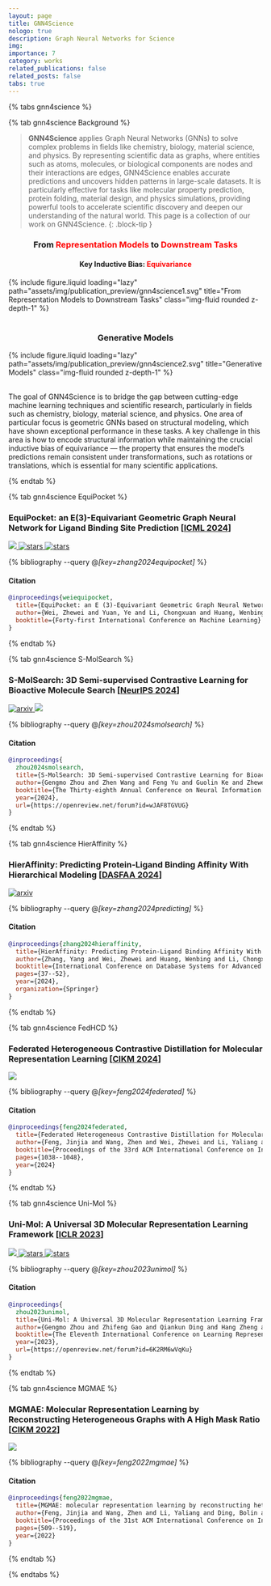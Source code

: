 ```yaml
---
layout: page
title: GNN4Science
nologo: true
description: Graph Neural Networks for Science
img: 
importance: 7
category: works
related_publications: false
related_posts: false
tabs: true
---
```


{% tabs gnn4science %}

{% tab gnn4science Background %}

> **GNN4Science** applies Graph Neural Networks (GNNs) to solve complex problems in fields like chemistry, biology, material science, and physics. By representing scientific data as graphs, where entities such as atoms, molecules, or biological components are nodes and their interactions are edges, GNN4Science enables accurate predictions and uncovers hidden patterns in large-scale datasets. It is particularly effective for tasks like molecular property prediction, protein folding, material design, and physics simulations, providing powerful tools to accelerate scientific discovery and deepen our understanding of the natural world. This page is a collection of our work on GNN4Science.
{: .block-tip }

<h3 style="text-align: center;">From <span style="color: red;">Representation Models</span> to <span style="color: red;">Downstream Tasks</span></h3>
<h4 style="text-align: center;">Key Inductive Bias: <span style="color: red;">Equivariance</span></h4>

<div class="mx-auto">
  {% include figure.liquid loading="lazy" path="assets/img/publication_preview/gnn4science1.svg" title="From Representation Models to Downstream Tasks" class="img-fluid rounded z-depth-1" %}
</div>

<br>

<h3 style="text-align: center;">Generative Models</h3>

<div class="mx-auto">
  {% include figure.liquid loading="lazy" path="assets/img/publication_preview/gnn4science2.svg" title="Generative Models" class="img-fluid rounded z-depth-1" %}
</div>

<br>

The goal of GNN4Science is to bridge the gap between cutting-edge machine learning techniques and scientific research, particularly in fields such as chemistry, biology, material science, and physics. One area of particular focus is geometric GNNs based on structural modeling, which have shown exceptional performance in these tasks. A key challenge in this area is how to encode structural information while maintaining the crucial inductive bias of equivariance — the property that ensures the model’s predictions remain consistent under transformations, such as rotations or translations, which is essential for many scientific applications.

{% endtab %}

{% tab gnn4science EquiPocket %}

### EquiPocket: an E(3)-Equivariant Geometric Graph Neural Network for Ligand Binding Site Prediction [[ICML 2024](https://icml.cc/Conferences/2024)]

<p>
  <a href="https://openreview.net/forum?id=lmaRfJcDhgY">
    <img src="https://img.shields.io/badge/openreview-EquiPocket-b31b1b?style=flat
" />
  </a>
  <a href="https://github.com/fengyuewuya/equipocket">
    <img src="https://img.shields.io/badge/fengyuewuya%2FEquiPocket-white?logo=github&labelColor=black" alt="stars" />
  </a>
  <a href="https://github.com/fengyuewuya/equipocket/stargazers">
    <img src="https://img.shields.io/github/stars/fengyuewuya/equipocket" alt="stars" />
  </a>
  
</p>

{% bibliography --query @*[key=zhang2024equipocket]* %}

#### Citation

```bibtex
@inproceedings{weiequipocket,
  title={EquiPocket: an E (3)-Equivariant Geometric Graph Neural Network for Ligand Binding Site Prediction},
  author={Wei, Zhewei and Yuan, Ye and Li, Chongxuan and Huang, Wenbing and others},
  booktitle={Forty-first International Conference on Machine Learning}
}
```

{% endtab %}

{% tab gnn4science S-MolSearch %}

### S-MolSearch: 3D Semi-supervised Contrastive Learning for Bioactive Molecule Search [[NeurIPS 2024](https://nips.cc/Conferences/2024)]

<p>
  <a href="https://arxiv.org/abs/2409.07462">
    <img src="https://img.shields.io/badge/arxiv-2409.07462-b31b1b?style=flat&logo=arxiv
" alt="arxiv" />
  </a>
    <a href="https://bohrium.dp.tech/apps/s-molsearch">
    <img src="https://img.shields.io/badge/Bohrium_Apps-S--MolSearch-blue
" />
  </a>
  
</p>

{% bibliography --query @*[key=zhou2024smolsearch]* %}

#### Citation

```bibtex
@inproceedings{
  zhou2024smolsearch,
  title={S-MolSearch: 3D Semi-supervised Contrastive Learning for Bioactive Molecule Search},
  author={Gengmo Zhou and Zhen Wang and Feng Yu and Guolin Ke and Zhewei Wei and Zhifeng Gao},
  booktitle={The Thirty-eighth Annual Conference on Neural Information Processing Systems},
  year={2024},
  url={https://openreview.net/forum?id=wJAF8TGVUG}
}
```

{% endtab %}

{% tab gnn4science HierAffinity %}

### HierAffinity: Predicting Protein-Ligand Binding Affinity With Hierarchical Modeling [[DASFAA 2024](https://www.dasfaa2024.org/)]

<p>
  <a href="https://link.springer.com/chapter/10.1007/978-981-97-5575-2_3">
    <img src="https://img.shields.io/badge/springer-HierAffinity-b31b1b?style=flat
" alt="arxiv" />
  </a>
</p>

{% bibliography --query @*[key=zhang2024predicting]* %}

#### Citation

```bibtex
@inproceedings{zhang2024hieraffinity,
  title={HierAffinity: Predicting Protein-Ligand Binding Affinity With Hierarchical Modeling},
  author={Zhang, Yang and Wei, Zhewei and Huang, Wenbing and Li, Chongxuan},
  booktitle={International Conference on Database Systems for Advanced Applications},
  pages={37--52},
  year={2024},
  organization={Springer}
}
```

{% endtab %}

{% tab gnn4science FedHCD %}

### Federated Heterogeneous Contrastive Distillation for Molecular Representation Learning [[CIKM 2024](http://www.cikmconference.org/)]

<!-- Badges -->
<p>
  <a href="https://dl.acm.org/doi/abs/10.1145/3627673.3679725">
    <img src="https://img.shields.io/badge/ACM-FedHCD-b31b1b?style=flat
" />
  </a>
</p>

{% bibliography --query @*[key=feng2024federated]* %}

#### Citation

```bibtex
@inproceedings{feng2024federated,
  title={Federated Heterogeneous Contrastive Distillation for Molecular Representation Learning},
  author={Feng, Jinjia and Wang, Zhen and Wei, Zhewei and Li, Yaliang and Ding, Bolin and Xu, Hongteng},
  booktitle={Proceedings of the 33rd ACM International Conference on Information and Knowledge Management},
  pages={1038--1048},
  year={2024}
}
```

{% endtab %}

{% tab gnn4science Uni-Mol %}

### Uni-Mol: A Universal 3D Molecular Representation Learning Framework [[ICLR 2023](https://iclr.cc/Conferences/2023)]

<!-- Badges -->
<p>
  <a href="https://chemrxiv.org/engage/chemrxiv/article-details/6402990d37e01856dc1d1581">
    <img src="https://img.shields.io/badge/chemrxiv-Uni--Mol-b31b1b?style=flat
" />
  </a>
  <a href="https://github.com/deepmodeling/Uni-Mol">
    <img src="https://img.shields.io/badge/deepmodeling%2FUni--Mol-white?logo=github&labelColor=black" alt="stars" />
  </a>
  <a href="https://github.com/deepmodeling/Uni-Mol/stargazers">
    <img src="https://img.shields.io/github/stars/deepmodeling/Uni-Mol" alt="stars" />
  </a>
</p>

{% bibliography --query @*[key=zhou2023unimol]* %}

#### Citation

```bibtex
@inproceedings{
  zhou2023unimol,
  title={Uni-Mol: A Universal 3D Molecular Representation Learning Framework},
  author={Gengmo Zhou and Zhifeng Gao and Qiankun Ding and Hang Zheng and Hongteng Xu and Zhewei Wei and Linfeng Zhang and Guolin Ke},
  booktitle={The Eleventh International Conference on Learning Representations },
  year={2023},
  url={https://openreview.net/forum?id=6K2RM6wVqKu}
}
```

{% endtab %}

{% tab gnn4science MGMAE %}

### MGMAE: Molecular Representation Learning by Reconstructing Heterogeneous Graphs with A High Mask Ratio [[CIKM 2022](http://www.cikmconference.org/)]

<!-- Badges -->
<p>
  <a href="https://dl.acm.org/doi/abs/10.1145/3511808.3557395">
    <img src="https://img.shields.io/badge/ACM-MGMAE-b31b1b?style=flat
" />
  </a>
</p>

{% bibliography --query @*[key=feng2022mgmae]* %}

#### Citation

```bibtex
@inproceedings{feng2022mgmae,
  title={MGMAE: molecular representation learning by reconstructing heterogeneous graphs with A high mask ratio},
  author={Feng, Jinjia and Wang, Zhen and Li, Yaliang and Ding, Bolin and Wei, Zhewei and Xu, Hongteng},
  booktitle={Proceedings of the 31st ACM International Conference on Information \& Knowledge Management},
  pages={509--519},
  year={2022}
}
```

{% endtab %}

{% endtabs %}
